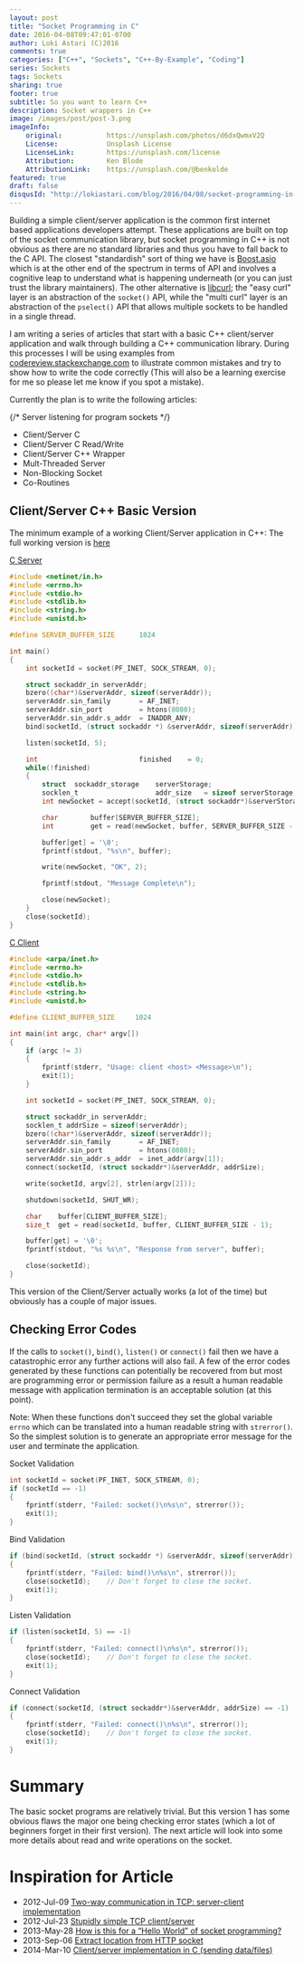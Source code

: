 ```yaml
---
layout: post
title: "Socket Programming in C"
date: 2016-04-08T09:47:01-0700
author: Loki Astari (C)2016
comments: true
categories: ["C++", "Sockets", "C++-By-Example", "Coding"]
series: Sockets
tags: Sockets
sharing: true
footer: true
subtitle: So you want to learn C++
description: Socket wrappers in C++
image: /images/post/post-3.png
imageInfo:
    original:           https://unsplash.com/photos/d6dxQwmxV2Q
    License:            Unsplash License
    LicenseLink:        https://unsplash.com/license
    Attribution:        Ken Blode
    AttributionLink:    https://unsplash.com/@benkolde
featured: true
draft: false
disqusId: "http://lokiastari.com/blog/2016/04/08/socket-programming-in-c-version-1/"
---
```


Building a simple client/server application is the common first internet based applications developers attempt. These applications are built on top of the socket communication library, but socket programming in C++ is not obvious as there are no standard libraries and thus you have to fall back to the C API. The closest "standardish" sort of thing we have is [Boost.asio](https://www.boost.org/doc/libs/1_60_0/doc/html/boost_asio/overview.html) which is at the other end of the spectrum in terms of API and involves a cognitive leap to understand what is happening underneath (or you can just trust the library maintainers). The other alternative is [libcurl](https://curl.haxx.se/libcurl/c/); the "easy curl" layer is an abstraction of the `socket()` API, while the "multi curl" layer is an abstraction of the `pselect()` API that allows multiple sockets to be handled in a single thread.

I am writing a series of articles that start with a basic C++ client/server application and walk through building a C++ communication library. During this processes I will be using examples from [codereview.stackexchange.com](https://codereview.stackexchange.com) to illustrate common mistakes and try to show how to write the code correctly (This will also be a learning exercise for me so please let me know if you spot a mistake).

Currently the plan is to write the following articles:

{/* Server listening for program sockets */}
* Client/Server C
* Client/Server C Read/Write
* Client/Server C++ Wrapper
* Mult-Threaded Server
* Non-Blocking Socket
* Co-Routines


## Client/Server C++ Basic Version

The minimum example of a working Client/Server application in C++:
The full working version is [here](https://github.com/Loki-Astari/Examples/tree/master/Version1)

[C Server](https://github.com/Loki-Astari/Examples/blob/master/Version1/server.cpp)
```c
#include <netinet/in.h>
#include <errno.h>
#include <stdio.h>
#include <stdlib.h>
#include <string.h>
#include <unistd.h>

#define SERVER_BUFFER_SIZE      1024

int main()
{
    int socketId = socket(PF_INET, SOCK_STREAM, 0);

    struct sockaddr_in serverAddr;
    bzero((char*)&serverAddr, sizeof(serverAddr));
    serverAddr.sin_family       = AF_INET;
    serverAddr.sin_port         = htons(8080);
    serverAddr.sin_addr.s_addr  = INADDR_ANY;
    bind(socketId, (struct sockaddr *) &serverAddr, sizeof(serverAddr));

    listen(socketId, 5);

    int                         finished    = 0;
    while(!finished)
    {
        struct  sockaddr_storage    serverStorage;
        socklen_t                   addr_size   = sizeof serverStorage;
        int newSocket = accept(socketId, (struct sockaddr*)&serverStorage, &addr_size);

        char        buffer[SERVER_BUFFER_SIZE];
        int         get = read(newSocket, buffer, SERVER_BUFFER_SIZE - 1);

        buffer[get] = '\0';
        fprintf(stdout, "%s\n", buffer);

        write(newSocket, "OK", 2);

        fprintf(stdout, "Message Complete\n");

        close(newSocket);
    }
    close(socketId);
}
```

[C Client](https://github.com/Loki-Astari/Examples/blob/master/Version1/client.cpp)
```c
#include <arpa/inet.h>
#include <errno.h>
#include <stdio.h>
#include <stdlib.h>
#include <string.h>
#include <unistd.h>

#define CLIENT_BUFFER_SIZE     1024

int main(int argc, char* argv[])
{
    if (argc != 3)
    {
        fprintf(stderr, "Usage: client <host> <Message>\n");
        exit(1);
    }

    int socketId = socket(PF_INET, SOCK_STREAM, 0);

    struct sockaddr_in serverAddr;
    socklen_t addrSize = sizeof(serverAddr);
    bzero((char*)&serverAddr, sizeof(serverAddr));
    serverAddr.sin_family       = AF_INET;
    serverAddr.sin_port         = htons(8080);
    serverAddr.sin_addr.s_addr  = inet_addr(argv[1]);
    connect(socketId, (struct sockaddr*)&serverAddr, addrSize);

    write(socketId, argv[2], strlen(argv[2]));

    shutdown(socketId, SHUT_WR);

    char    buffer[CLIENT_BUFFER_SIZE];
    size_t  get = read(socketId, buffer, CLIENT_BUFFER_SIZE - 1);

    buffer[get] = '\0';
    fprintf(stdout, "%s %s\n", "Response from server", buffer);

    close(socketId);
}
```

This version of the Client/Server actually works (a lot of the time) but obviously has a couple of major issues.

## Checking Error Codes
If the calls to `socket()`, `bind()`, `listen()` or `connect()` fail then we have a catastrophic error any further actions will also fail. A few of the error codes generated by these functions can potentially be recovered from but most are programming error or permission failure as a result a human readable message with application termination is an acceptable solution (at this point).

Note: When these functions don't succeed they set the global variable `errno` which can be translated into a human readable string with `strerror()`. So the simplest solution is to generate an appropriate error message for the user and terminate the application.

Socket Validation
```c
int socketId = socket(PF_INET, SOCK_STREAM, 0);
if (socketId == -1)
{
    fprintf(stderr, "Failed: socket()\n%s\n", strerror());
    exit(1);
}
```

Bind Validation
```c
if (bind(socketId, (struct sockaddr *) &serverAddr, sizeof(serverAddr)) == -1)
{
    fprintf(stderr, "Failed: bind()\n%s\n", strerror());
    close(socketId);    // Don't forget to close the socket.
    exit(1);
}
```

Listen Validation
```c
if (listen(socketId, 5) == -1)
{
    fprintf(stderr, "Failed: connect()\n%s\n", strerror());
    close(socketId);    // Don't forget to close the socket.
    exit(1);
}
```

Connect Validation
```c
if (connect(socketId, (struct sockaddr*)&serverAddr, addrSize) == -1)
{
    fprintf(stderr, "Failed: connect()\n%s\n", strerror());
    close(socketId);    // Don't forget to close the socket.
    exit(1);
}
```

# Summary

The basic socket programs are relatively trivial. But this version 1 has some obvious flaws the major one being checking error states (which a lot of beginners forget in their first version). The next article will look into some more details about read and write operations on the socket.

# Inspiration for Article

* 2012-Jul-09 [Two-way communication in TCP: server-client implementation](https://codereview.stackexchange.com/q/13461/507)
* 2012-Jul-23 [Stupidly simple TCP client/server](https://codereview.stackexchange.com/q/13933/507)
* 2013-May-28 [How is this for a “Hello World” of socket programming?](https://codereview.stackexchange.com/q/26683/507)
* 2013-Sep-06 [Extract location from HTTP socket](https://codereview.stackexchange.com/q/30852/507)
* 2014-Mar-10 [Client/server implementation in C (sending data/files)](https://codereview.stackexchange.com/q/43914/507)

